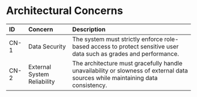 # Architectural Concerns

| **ID** | **Concern** | **Description** |
|:--|:--|:--|
| CN-1 | Data Security | The system must strictly enforce role-based access to protect sensitive user data such as grades and performance. |
| CN-2 | External System Reliability | The architecture must gracefully handle unavailability or slowness of external data sources while maintaining data consistency. |
